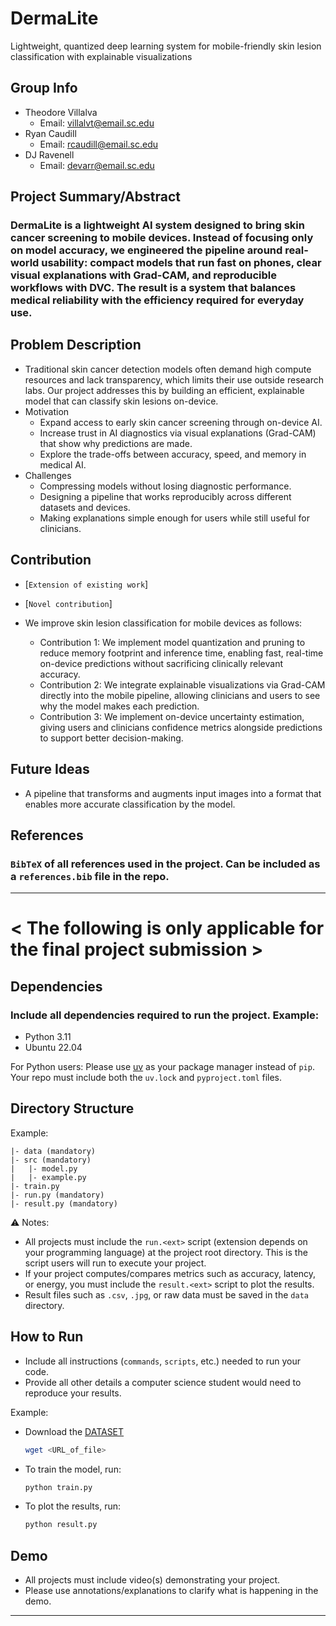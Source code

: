 # DermaLite
Lightweight, quantized deep learning system for mobile-friendly skin lesion classification with explainable visualizations

## Group Info  
- Theodore Villalva   
  - Email: villalvt@email.sc.edu  
- Ryan Caudill 
  - Email: rcaudill@email.sc.edu
- DJ Ravenell 
  - Email: devarr@email.sc.edu  

## Project Summary/Abstract  
### DermaLite is a lightweight AI system designed to bring skin cancer screening to mobile devices. Instead of focusing only on model accuracy, we engineered the pipeline around real-world usability: compact models that run fast on phones, clear visual explanations with Grad-CAM, and reproducible workflows with DVC. The result is a system that balances medical reliability with the efficiency required for everyday use.

## Problem Description  
- Traditional skin cancer detection models often demand high compute resources and lack transparency, which limits their use outside research labs. Our project addresses this by building an efficient, explainable model that can classify skin lesions on-device.  
- Motivation  
  - Expand access to early skin cancer screening through on-device AI.
  - Increase trust in AI diagnostics via visual explanations (Grad-CAM) that show why predictions are made.
  - Explore the trade-offs between accuracy, speed, and memory in medical AI.  
- Challenges  
  - Compressing models without losing diagnostic performance.
  - Designing a pipeline that works reproducibly across different datasets and devices.
  - Making explanations simple enough for users while still useful for clinicians. 

## Contribution  
- [`Extension of existing work`]  
- [`Novel contribution`]  
- We improve skin lesion classification for mobile devices as follows:

  - Contribution 1: We implement model quantization and pruning to reduce memory footprint and inference time, enabling fast, real-time on-device predictions without sacrificing clinically relevant accuracy.
  - Contribution 2: We integrate explainable visualizations via Grad-CAM directly into the mobile pipeline, allowing clinicians and users to see why the model makes each prediction.
  - Contribution 3: We implement on-device uncertainty estimation, giving users and clinicians confidence metrics alongside predictions to support better decision-making.

## Future Ideas  
- A pipeline that transforms and augments input images into a format that enables more accurate classification by the model.









## References  
### `BibTeX` of all references used in the project. Can be included as a `references.bib` file in the repo.  

---

# < The following is only applicable for the final project submission >  

## Dependencies  
### Include all dependencies required to run the project. Example:  
- Python 3.11  
- Ubuntu 22.04  

For Python users: Please use [uv](https://docs.astral.sh/uv/) as your package manager instead of `pip`. Your repo must include both the `uv.lock` and `pyproject.toml` files.  

## Directory Structure  
Example:  
```
|- data (mandatory)
|- src (mandatory)
|   |- model.py
|   |- example.py
|- train.py
|- run.py (mandatory)
|- result.py (mandatory)
```

⚠️ Notes:  
- All projects must include the `run.<ext>` script (extension depends on your programming language) at the project root directory. This is the script users will run to execute your project.  
- If your project computes/compares metrics such as accuracy, latency, or energy, you must include the `result.<ext>` script to plot the results.  
- Result files such as `.csv`, `.jpg`, or raw data must be saved in the `data` directory.  

## How to Run  
- Include all instructions (`commands`, `scripts`, etc.) needed to run your code.  
- Provide all other details a computer science student would need to reproduce your results.  

Example:  
- Download the [DATASET](dataset_link)
  ```bash
  wget <URL_of_file>
  ```

- To train the model, run:  
  ```bash
  python train.py
  ```  
- To plot the results, run:  
  ```bash
  python result.py
  ```  

## Demo  
- All projects must include video(s) demonstrating your project.  
- Please use annotations/explanations to clarify what is happening in the demo.  
---

